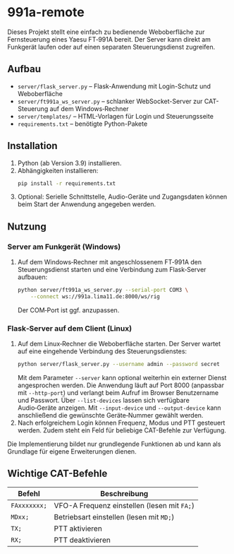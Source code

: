 # 991a-remote

Dieses Projekt stellt eine einfach zu bedienende Weboberfläche zur Fernsteuerung eines Yaesu FT‑991A bereit. Der Server kann direkt am Funkgerät laufen oder auf einen separaten Steuerungsdienst zugreifen.

## Aufbau

- `server/flask_server.py` – Flask-Anwendung mit Login-Schutz und Weboberfläche
- `server/ft991a_ws_server.py` – schlanker WebSocket-Server zur CAT-Steuerung auf dem Windows‑Rechner
- `server/templates/` – HTML-Vorlagen für Login und Steuerungsseite
- `requirements.txt` – benötigte Python-Pakete

## Installation

1. Python (ab Version 3.9) installieren.
2. Abhängigkeiten installieren:
   ```bash
   pip install -r requirements.txt
   ```
3. Optional: Serielle Schnittstelle, Audio-Geräte und Zugangsdaten können beim Start der Anwendung angegeben werden.

## Nutzung

### Server am Funkgerät (Windows)

1. Auf dem Windows‑Rechner mit angeschlossenem FT‑991A den Steuerungsdienst starten und
   eine Verbindung zum Flask‑Server aufbauen:
   ```bash
   python server/ft991a_ws_server.py --serial-port COM3 \
       --connect ws://991a.lima11.de:8000/ws/rig
   ```
   Der COM‑Port ist ggf. anzupassen.

### Flask‑Server auf dem Client (Linux)

1. Auf dem Linux‑Rechner die Weboberfläche starten. Der Server wartet auf eine eingehende Verbindung des Steuerungsdienstes:
   ```bash
   python server/flask_server.py --username admin --password secret
   ```
   Mit dem Parameter `--server` kann optional weiterhin ein externer Dienst angesprochen werden. Die Anwendung läuft auf Port 8000 (anpassbar mit `--http-port`) und verlangt beim Aufruf im Browser Benutzername und Passwort.
   Über `--list-devices` lassen sich verfügbare Audio‑Geräte anzeigen. Mit
   `--input-device` und `--output-device` kann anschließend die gewünschte
   Geräte‑Nummer gewählt werden.
2. Nach erfolgreichem Login können Frequenz, Modus und PTT gesteuert werden. Zudem steht ein Feld für beliebige CAT-Befehle zur Verfügung.

Die Implementierung bildet nur grundlegende Funktionen ab und kann als Grundlage für eigene Erweiterungen dienen.

## Wichtige CAT-Befehle

| Befehl | Beschreibung |
| ------ | ------------ |
| `FAxxxxxxx;` | VFO-A Frequenz einstellen (lesen mit `FA;`) |
| `MDxx;` | Betriebsart einstellen (lesen mit `MD;`) |
| `TX;` | PTT aktivieren |
| `RX;` | PTT deaktivieren |

